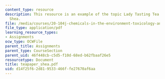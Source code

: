 ```yaml
---
content_type: resource
description: This resource is an example of the topic Lady Tasting Tea paper by Erin
  Shea.
file: /media/courses/20-104j-chemicals-in-the-environment-toxicology-and-public-health-be-104j-spring-2005/d14f25f62d819533466ffe27670af6aa_teapaper_shea.pdf
file_type: application/pdf
learning_resource_types:
- Assignments
ocw_type: OCWFile
parent_title: Assignments
parent_type: CourseSection
parent_uid: 46f448cb-c5d5-f10d-68ed-b62fbaaf26e5
resourcetype: Document
title: teapaper_shea.pdf
uid: d14f25f6-2d81-9533-466f-fe27670af6aa
---
```

